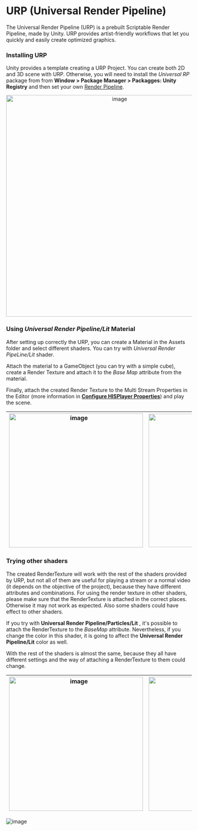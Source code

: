 # URP (Universal Render Pipeline)
The Universal Render Pipeline (URP) is a prebuilt Scriptable Render Pipeline, made by Unity. URP provides artist-friendly workflows that let you 
quickly and easily create optimized graphics.

### Installing URP
Unity provides a template creating a URP Project. You can create both 2D and 3D scene with URP. Otherwise, you will need to install the *Universal RP* package from from **Window > Package Manager > Packagges: Unity Registry** and then set your own [Render Pipeline](https://docs.unity3d.com/Packages/com.unity.render-pipelines.universal@7.1/manual/configuring-universalrp-for-use.html).

<p align="center">
<img width="600" alt="image" src="https://github.com/HISPlayer/UnityAndroid-SDK/assets/47497948/9bfdc177-e79b-4a87-929b-cfc858ab2e74">
</p>

### Using *Universal Render Pipeline/Lit* Material
After setting up correctly the URP, you can create a Material in the Assets folder and select different shaders. You can try with *Universal Render PipeLine/Lit* shader. 

Attach the material to a GameObject (you can try with a simple cube), create a Render Texture and attach it to the *Base Map* attribute from the material. 

Finally, attach the created Render Texture to the Multi Stream Properties in the Editor (more information in [**Configure HISPlayer Properties**](./setup-guide.md#Configure-HISPlayer-properties)) and play the scene.

|<img width="363" alt="image" src="https://github.com/HISPlayer/UnityAndroid-SDK/assets/47497948/0a80a410-cc1b-44c7-8c87-c05c0429a94f">|<img width="361" alt="image" src="https://github.com/HISPlayer/UnityAndroid-SDK/assets/47497948/a89815f2-cc97-49d1-a8f7-dd0bf2c81f30">|
|-|-|

### Trying other shaders
The created RenderTexture will work with the rest of the shaders provided by URP, but not all of them are useful for playing a stream or a normal video (it depends on the objective of the project), because they have different attributes and combinations. For using the render texture in other shaders, please make sure that the RenderTexture is attached in the correct places. Otherwise it may not work as expected. Also some shaders could have effect to other shaders.

If you try with **Universal Render Pipeline/Particles/Lit** , it's possible to attach the RenderTexture to the *BaseMap* attribute. 
Nevertheless, if you change the color in this shader, it is going to affect the **Universal Render Pipeline/Lit** color as well.

With the rest of the shaders is almost the same, because they all have different settings and the way of attaching a RenderTexture to them could change.

|<img width="363" alt="image" src="https://github.com/HISPlayer/UnityAndroid-SDK/assets/47497948/0dbfd019-2bc8-452f-90a4-1d865f3a4f95">|<img width="363" alt="image" src="https://github.com/HISPlayer/UnityAndroid-SDK/assets/47497948/589b3c4a-ed3a-4f23-8bc2-7e4a955a76cf">|
|-|-|

![image]()
